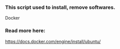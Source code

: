 ### This script used to install, remove softwares.
Docker


### Read more here:
https://docs.docker.com/engine/install/ubuntu/